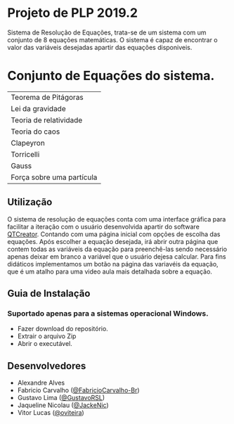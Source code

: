 # Projeto de PLP 2019.2
Sistema de Resolução de Equações, trata-se de um sistema com um conjunto de 8 equações matemáticas. O sistema é capaz de encontrar o valor das variáveis desejadas apartir das equações disponiveis.
# Conjunto de Equações do sistema.
<table>
  <tbody>
    <tr>
      <td> Teorema de Pitágoras </td>
    </tr>
    <tr>
      <td> Lei da gravidade </td>
    </tr>
     <tr>
      <td> Teoria de relatividade </td>
    </tr>
     <tr>
      <td> Teoria do caos </td>
    </tr>
     <tr>
      <td> Clapeyron </td>
    </tr>
     <tr>
      <td> Torricelli </td>
    </tr>
     <tr>
      <td> Gauss </td>
    </tr>
     <tr>
      <td> Força sobre uma partícula </td>
    </tr>
</table>

## Utilização
O sistema de resolução de equações conta com uma interface gráfica para facilitar a iteração com o usuário desenvolvida apartir do software <a href="https://www.qt.io/download">QTCreator</a>. Contando com uma página inicial com opções de escolha das equações. Após escolher a equação desejada, irá abrir outra página que contem todas as variáveis da equação para preenchê-las sendo necessário apenas deixar em branco a variável que o usuário dejesa calcular. Para fins didáticos implementamos um botão na página das variavéis da equação, que é um atalho para uma video aula mais detalhada sobre a equação.

## Guia de Instalação

### Suportado apenas para a sistemas operacional Windows.
- Fazer download do repositório.
- Extrair o arquivo Zip
- Abrir o executável.

## Desenvolvedores

- Alexandre Alves
- Fabricio Carvalho (<a href="https://github.com/FabricioCarvalho-Br">@FabricioCarvalho-Br</a>)
- Gustavo Lima (<a href="https://github.com/GustavoRSL">@GustavoRSL</a>)
- Jaqueline Nicolau (<a href="https://github.com/JackeNic">@JackeNic</a>)
- Vitor Lucas (<a href="https://www.github.com/oviteira/">@oviteira</a>)
